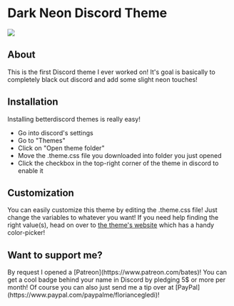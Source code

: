 <h1>Dark Neon Discord Theme</h1>
<img src="http://cegledi.net/uploads/18-04-2021_364.png">

<h2>About</h2>

This is the first Discord theme I ever worked on!
It's goal is basically to completely black out discord and add some slight neon touches!

<h2>Installation</h2>

Installing betterdiscord themes is really easy!
- Go into discord's settings
- Go to "Themes"
- Click on "Open theme folder"
- Move the .theme.css file you downloaded into folder you just opened
- Click the checkbox in the top-right corner of the theme in discord to enable it

<h2>Customization</h2>

You can easily customize this theme by editing the .theme.css file! Just change the variables to whatever you want!
If you need help finding the right value(s), head on over to [the theme's website](https://commandcrafterhd.github.io/DiscordDarkNeon/) which has a handy color-picker!

<h2>Want to support me?</h2>
By request I opened a [Patreon](https://www.patreon.com/bates)! You can get a cool badge behind your name in Discord by pledging 5$ or more per month!
Of course you can also just send me a tip over at [PayPal](https://www.paypal.com/paypalme/floriancegledi)!
